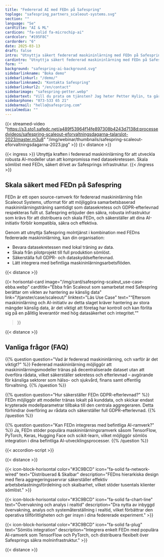 ```yaml
---
title: "Federerad AI med FEDn på Safespring"
toplogo: "safespring_partners_scaleout-systems.svg"
section: ""
language: "Se"
cardtitle: "AI & ML"
cardicon: "fa-solid fa-microchip-ai"
cardcolor: "#195F8C"
cardorder: "6"
date: 2025-03-13
draft: false
intro: "Utnyttja säkert federerad maskininlärning med FEDn på Safesprings GDPR-kompatibla molninfrastruktur."
cardintro: "Utnyttja säkert federerad maskininlärning med FEDn på Safespring"
form: ""
background: "safespring-ai-background.svg"
sidebarlinkname: "Boka demo"
sidebarlinkurl: "/demo/"
sidebarlinkname2: "Kontakta Safespring"
sidebarlinkurl2: "/en/contact"
sidebarimage: "safespring-petter.webp"
sidebartext: "Vill du prata om tjänsten? Jag heter Petter Hylin, ta gärna kontakt med mig om du har några frågor."
sidebarphone: "073-533 65 21"
sidebarmail: "hello@safespring.com"
socialmedia: ""
---
```



{{< streamed-video "https://s3.sto1.safedc.net/a489f53964f14fe897308b4243d7138d:processedvideos/safespring-scaleout-eforvaltningsdagarna–talarslot-2023/master.m3u8" "/img/webinar/thumbnails/safespring-scaleout-eforvaltningsdagarna-2023.jpg" >}}
{{< distance >}}

{{< ingress >}}
Utnyttja kraften i federerad maskininlärning för att utveckla robusta AI-modeller utan att kompromissa med datasekretessen. Skala sömlöst med FEDn, säkert drivet av Safesprings infrastruktur.
{{< /ingress >}}

## Skala säkert med FEDn på Safespring

FEDn är ett open source-ramverk för federerad maskininlärning från Scaleout Systems, utformat för att möjliggöra samarbetsbaserad maskininlärningsträning samtidigt som datasekretess och GDPR-efterlevnad respekteras fullt ut. Safespring erbjuder den säkra, robusta infrastruktur som krävs för att distribuera och skala FEDn, och säkerställer att dina AI-initiativ förblir kompatibla, säkra och effektiva.

Genom att utnyttja Safespring molntjänst i kombination med FEDns federerade maskininlärning, kan din organisation:

- Bevara datasekretessen med lokal träning av data.
- Skala från pilotprojekt till full produktion sömlöst.
- Säkerställa full GDPR- och dataskyddsefterlevnad.
- Lätt integrera med befintliga maskininlärningsarbetsflöden.

{{< distance >}}

{{< horisontal-card 
    image="/img/card/safespring-scaleut_use-case-ebba.webp" 
    cardtitle="Ebba från Scaleout som samarbetat med Safespring berättar om vikten av hantering av känslig data" 
    link="/tjanster/case/scaleout/" 
    linktext="Läs Use Case" 
    text="“Eftersom maskininlärning och AI-initiativ av detta slaget kräver hantering av stora mängder känslig data, är det viktigt att företag har kontroll och kan förlita sig på en pålitlig leverantör med hög datasäkerhet och integritet.”" 
>}}

{{< distance >}}

## Vanliga frågor (FAQ)

{{% question question="Vad är federerad maskininlärning, och varför är det viktigt?" %}}
Federerad maskininlärning möjliggör att maskininlärningsmodeller tränas på decentraliserade dataset utan att överföra rådata, vilket säkerställer sekretess och efterlevnad – avgörande för känsliga sektorer som hälso- och sjukvård, finans samt offentlig förvaltning.
{{% /question %}}

{{% question question="Hur säkerställer FEDn GDPR-efterlevnad?" %}}
FEDn möjliggör att modeller tränas lokalt på kunddata, och skickar endast krypterade modellparametrar tillbaka till den centrala aggregeraren. Detta förhindrar överföring av rådata och säkerställer full GDPR-efterlevnad.
{{% /question %}}

{{% question question="Kan FEDn integreras med befintliga AI-ramverk?" %}}
Ja, FEDn stöder populära maskininlärningsramverk såsom TensorFlow, PyTorch, Keras, Hugging Face och scikit-learn, vilket möjliggör sömlös integration i dina befintliga AI-utvecklingsprocesser.
{{% /question %}}

{{< accordion-script >}}

{{< distance >}}

{{< icon-block-horisontal color="#3C9BCD" icon="fa-solid fa-network-wired" text="Distribuerad & Skalbar" description="FEDns hierarkiska design med flera aggregeringsservrar säkerställer effektiv arbetsbelastningsfördelning och skalbarhet, vilket stöder tusentals klienter sömlöst." >}}

{{< icon-block-horisontal color="#3C9BCD" icon="fa-solid fa-chart-line" text="Övervakning och analys i realtid" description="Dra nytta av inbyggd övervakning, analys och systemåterställning i realtid, vilket förbättrar den operativa tillförlitligheten och ger insyn i dina federerade experiment." >}}

{{< icon-block-horisontal color="#3C9BCD" icon="fa-solid fa-plug" text="Sömlös integration" description="Integrera enkelt FEDn med populära AI-ramverk som TensorFlow och PyTorch, och distribuera flexibelt över Safesprings säkra molninfrastruktur." >}}

{{< distance >}}